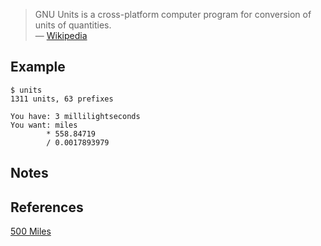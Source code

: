 >GNU Units is a cross-platform computer program for conversion of units of quantities.    
> — [Wikipedia](https://en.wikipedia.org/wiki/GNU_Units)

## Example

``` shell
$ units
1311 units, 63 prefixes

You have: 3 millilightseconds
You want: miles
        * 558.84719
        / 0.0017893979
```

## Notes

## References

[500 Miles](https://web.mit.edu/jemorris/humor/500-miles)